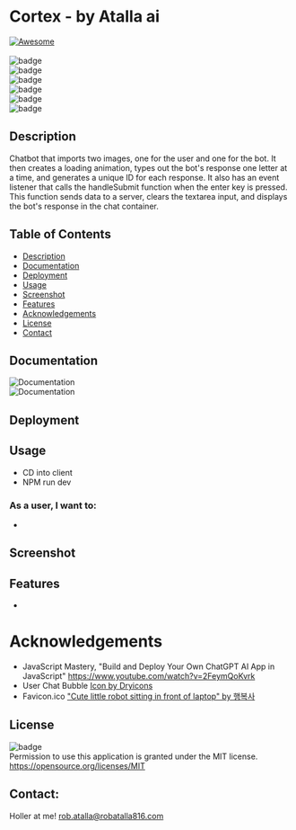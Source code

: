 
# Cortex - by Atalla ai 

[![Awesome](https://cdn.rawgit.com/sindresorhus/awesome/d7305f38d29fed78fa85652e3a63e154dd8e8829/media/badge.svg)](https://github.com/ratalla816/Atalla-ai-Cortex)
  <br>
  <br>
  ![badge](https://img.shields.io/github/languages/top/ratalla816/Atalla-ai-Cortex)
  <br> 
  ![badge](https://img.shields.io/github/languages/count/ratalla816/Atalla-ai-Cortex)
  <br>
  ![badge](https://img.shields.io/github/issues/ratalla816/Atalla-ai-Cortex)
  <br>
  ![badge](https://img.shields.io/github/issues-closed/ratalla816/Atalla-ai-Cortex)
  <br>
  ![badge](https://img.shields.io/github/last-commit/ratalla816/Atalla-ai-Cortex)
  <br>
  ![badge](https://img.shields.io/badge/license-MIT-important)
  
  ## Description
   
   Chatbot that imports two images, one for the user and one for the bot. It then creates a loading animation, types out the bot's response one letter at a time, and generates a unique ID for each response. It also has an event listener that calls the handleSubmit function when the enter key is pressed. This function sends data to a server, clears the textarea input, and displays the bot's response in the chat container.
   
 
  ## Table of Contents
  - [Description](#description)
  - [Documentation](#documentation)
  - [Deployment](#deployment)
  - [Usage](#usage)
  - [Screenshot](#screenshot)
  - [Features](#features)
  - [Acknowledgements](#acknowledgements)
  - [License](#license)
  - [Contact](#contact)

  ## Documentation
  ![Documentation](./assets/images/) 
  <br>
  ![Documentation](./assets/images/) 


  ## Deployment

  <!-- The backend is deployed using Render https://Atalla-ai-Cortex.onrender.com and the frontend is deployed using Vercel https://Atalla-ai-Cortex.vercel.app/ -->
 
  ## Usage

  * CD into client
  * NPM run dev

  ### As a user, I want to: 
  * 

 

  ## Screenshot
  <!-- ![Screenshot](./assets/images/)
  <br>
  <br>
  ![Screenshot](./assets/images/) -->
  
  

  ## Features
 
 *   

  # Acknowledgements
  
  * JavaScript Mastery, "Build and Deploy Your Own ChatGPT AI App in JavaScript" https://www.youtube.com/watch?v=2FeymQoKvrk
  * User Chat Bubble <a href='https://dryicons.com/free-graphics/chat-bubble'> Icon by Dryicons </a>
  * Favicon.ico <a href='https://playgroundai.com/post/cute-little-robot-sitting-in-front-of-laptop-unreal-engine-clo79v3ch014ks6018rr8bmw2'> "Cute little robot sitting in front of laptop" by 행복사 </a>

  ## License
  ![badge](https://img.shields.io/badge/license-MIT-important)
  <br>
  Permission to use this application is granted under the MIT license. <https://opensource.org/licenses/MIT>


   ## Contact:
   Holler at me! <a href="mailto:rob.atalla@robatalla816.com">rob.atalla@robatalla816.com</a>